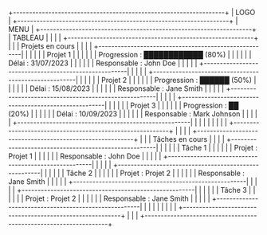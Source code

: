 +------------------------------------------------------------------+
|                            LOGO                                  |
+------------------------------------------------------------------+
|                            MENU                                  |
+------------------------------------------------------------------+
|                           TABLEAU                                 |
|                                                                  |
|   +----------------------------------------------------------+   |
|   |          Projets en cours                                |   |
|   | +------------------------------------------------------| | |
|   | |    Projet 1                                        | | |
|   | |    Progression : ████████████ (80%)                | | |
|   | |    Délai : 31/07/2023                               | | |
|   | |    Responsable : John Doe                           | | |
|   | +------------------------------------------------------| | |
|   | +------------------------------------------------------| | |
|   | |    Projet 2                                        | | |
|   | |    Progression : ██████ (50%)                       | | |
|   | |    Délai : 15/08/2023                               | | |
|   | |    Responsable : Jane Smith                         | | |
|   | +------------------------------------------------------| | |
|   | +------------------------------------------------------| | |
|   | |    Projet 3                                        | | |
|   | |    Progression : ██ (20%)                           | | |
|   | |    Délai : 10/09/2023                               | | |
|   | |    Responsable : Mark Johnson                       | | |
|   | +------------------------------------------------------| | |
|   |                                                        | | |
|   +----------------------------------------------------------+   |
|                                                                  |
|   +----------------------------------------------------------+   |
|   |          Tâches en cours                                 |   |
|   | +------------------------------------------------------| | |
|   | |    Tâche 1                                          | | |
|   | |    Projet : Projet 1                                | | |
|   | |    Responsable : John Doe                           | | |
|   | +------------------------------------------------------| | |
|   | +------------------------------------------------------| | |
|   | |    Tâche 2                                          | | |
|   | |    Projet : Projet 2                                | | |
|   | |    Responsable : Jane Smith                         | | |
|   | +------------------------------------------------------| | |
|   | +------------------------------------------------------| | |
|   | |    Tâche 3                                          | | |
|   | |    Projet : Projet 2                                | | |
|   | |    Responsable : Jane Smith                         | | |
|   | +------------------------------------------------------| | |
|   |                                                        | | |
|   +----------------------------------------------------------+   |
|                                                                  |
+------------------------------------------------------------------+
